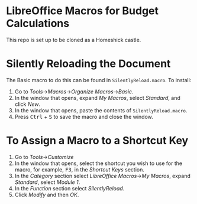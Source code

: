 # LibreOffice Macros for Budget Calculations

This repo is set up to be cloned as a Homeshick castle.

# Silently Reloading the Document

The Basic macro to do this can be found in `SilentlyReload.macro`. To install:

1. Go to _Tools_->_Macros_->_Organize Macros_->_Basic_.
2. In the window that opens, expand _My Macros_, select _Standard_,
   and click _New_.
3. In the window that opens, paste the contents of
   `SilentlyReload.macro`.
4. Press <kbd>Ctrl</kbd> + <kbd>S</kbd> to save the macro and close
   the window.

# To Assign a Macro to a Shortcut Key

1. Go to _Tools_->_Customize_
2. In the window that opens, select the shortcut you wish to use for
   the macro, for example, <kbd>F3</kbd>, in the _Shortcut Keys_
   section.
3. In the _Category_ section select _LibreOffice Macros_->_My Macros_,
   expand _Standard_, select _Module 1_.
4. In the _Function_ section select _SilentlyReload_.
5. Click _Modify_ and then _OK_.
